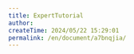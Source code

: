 ```yaml
---
title: ExpertTutorial
author:
createTime: 2024/05/22 15:29:01
permalink: /en/document/a7bnqjia/
---
```

